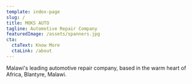 ```yaml
---
template: index-page
slug: /
title: MOKS AUTO
tagline: Automotive Repair Company
featuredImage: /assets/spanners.jpg
cta:
  ctaText: Know More
  ctaLink: /about
---
```

Malawi's leading automotive repair company, based in the warm heart of Africa, Blantyre, Malawi.